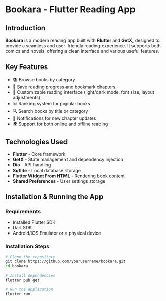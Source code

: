 # Bookara - Flutter Reading App

## Introduction
**Bookara** is a modern reading app built with **Flutter** and **GetX**, designed to provide a seamless and user-friendly reading experience. It supports both comics and novels, offering a clean interface and various useful features.

## Key Features
- 📚 Browse books by category
- 📖 Save reading progress and bookmark chapters
- 📱 Customizable reading interface (light/dark mode, font size, layout adjustments)
- 📊 Ranking system for popular books
- 🔍 Search books by title or category
- 📢 Notifications for new chapter updates
- 🌍 Support for both online and offline reading

## Technologies Used
- **Flutter** - Core framework
- **GetX** - State management and dependency injection
- **Dio** - API handling
- **Sqflite** - Local database storage
- **Flutter Widget From HTML** - Rendering book content
- **Shared Preferences** - User settings storage

## Installation & Running the App
### Requirements
- Installed Flutter SDK
- Dart SDK
- Android/iOS Emulator or a physical device

### Installation Steps
```sh
# Clone the repository
git clone https://github.com/yourusername/bookara.git
cd bookara

# Install dependencies
flutter pub get

# Run the application
flutter run
